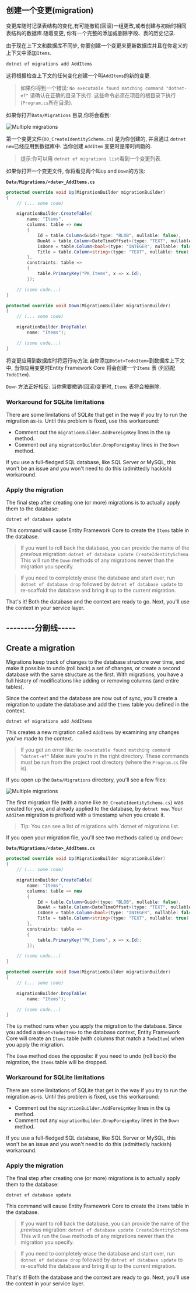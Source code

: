 ## 创建一个变更(migration)

变更库随时记录表结构的变化,有可能撤销(回滚)一组更改,或者创建与初始时相同表结构的数据库.随着变更, 你有一个完整的添加或删除字段、表的历史记录.

由于现在上下文和数据库不同步, 你要创建一个变更来更新数据库并且在你定义的上下文中添加`Items`.

```
dotnet ef migrations add AddItems
```

这将根据检查上下文的任何变化创建一个叫`AddItems`的新的变更.

> 如果你得到一个错误:
> `No executable found matching command "dotnet-ef"`
> 请确认在正确的目录下执行. 这些命令必须在项目的根目录下执行(`Program.cs`所在目录).

如果你打开`Data/Migrations` 目录,你将会看到:

![Multiple migrations](migrations.png)

第一个变更文件(`00_CreateIdentitySchema.cs`) 是为你创建的, 并且通过 `dotnet new`已经应用到数据库中. 当你创建 `AddItem` 变更时是带时间戳的.

> 提示:你可以用 `dotnet ef migrations list`看到一个变更列表.

如果你打开一个变更文件, 你将看见两个叫`Up` and `Down`的方法:

**`Data/Migrations/<date>_AddItems.cs`**

```csharp
protected override void Up(MigrationBuilder migrationBuilder)
{
    // (... some code)

    migrationBuilder.CreateTable(
        name: "Items",
        columns: table => new
        {
            Id = table.Column<Guid>(type: "BLOB", nullable: false),
            DueAt = table.Column<DateTimeOffset>(type: "TEXT", nullable: true),
            IsDone = table.Column<bool>(type: "INTEGER", nullable: false),
            Title = table.Column<string>(type: "TEXT", nullable: true)
        },
        constraints: table =>
        {
            table.PrimaryKey("PK_Items", x => x.Id);
        });

    // (some code...)
}

protected override void Down(MigrationBuilder migrationBuilder)
{
    // (... some code)

    migrationBuilder.DropTable(
        name: "Items");

    // (some code...)
}
```

将变更应用到数据库时将运行`Up`方法.自你添加`DbSet<TodoItem>`到数据库上下文中, 当你应用变更时Entity Framework Core 将会创建一个`Items` 表 (列匹配`TodoItem`).

 `Down` 方法正好相反: 当你需要撤销(回滚)变更时, `Items` 表将会被删除.

### Workaround for SQLite limitations

There are some limitations of SQLite that get in the way if you try to run the migration as-is. Until this problem is fixed, use this workaround:

* Comment out the `migrationBuilder.AddForeignKey` lines in the `Up` method.
* Comment out any `migrationBuilder.DropForeignKey` lines in the `Down` method.

If you use a full-fledged SQL database, like SQL Server or MySQL, this won't be an issue and you won't need to do this (admittedly hackish) workaround.

### Apply the migration

The final step after creating one (or more) migrations is to actually apply them to the database:

```
dotnet ef database update
```

This command will cause Entity Framework Core to create the `Items` table in the database.

> If you want to roll back the database, you can provide the name of the *previous* migration:
> `dotnet ef database update CreateIdentitySchema`
> This will run the `Down` methods of any migrations newer than the migration you specify.

> If you need to completely erase the database and start over, run `dotnet ef database drop` followed by `dotnet ef database update` to re-scaffold the database and bring it up to the current migration.

That's it! Both the database and the context are ready to go. Next, you'll use the context in your service layer.

## --------分割线-----


## Create a migration

Migrations keep track of changes to the database structure over time, and make it possible to undo (roll back) a set of changes, or create a second database with the same structure as the first. With migrations, you have a full history of modifications like adding or removing columns (and entire tables).

Since the context and the database are now out of sync, you'll create a migration to update the database and add the `Items` table you defined in the context.

```
dotnet ef migrations add AddItems
```

This creates a new migration called `AddItems` by examining any changes you've made to the context.

> If you get an error like:
> `No executable found matching command "dotnet-ef"`
> Make sure you're in the right directory. These commands must be run from the project root directory (where the `Program.cs` file is).

If you open up the `Data/Migrations` directory, you'll see a few files:

![Multiple migrations](migrations.png)

The first migration file (with a name like `00_CreateIdentitySchema.cs`) was created for you, and already applied to the database, by `dotnet new`. Your `AddItem` migration is prefixed with a timestamp when you create it.

> Tip: You can see a list of migrations with `dotnet ef migrations list.

If you open your migration file, you'll see two methods called `Up` and `Down`:

**`Data/Migrations/<date>_AddItems.cs`**

```csharp
protected override void Up(MigrationBuilder migrationBuilder)
{
    // (... some code)

    migrationBuilder.CreateTable(
        name: "Items",
        columns: table => new
        {
            Id = table.Column<Guid>(type: "BLOB", nullable: false),
            DueAt = table.Column<DateTimeOffset>(type: "TEXT", nullable: true),
            IsDone = table.Column<bool>(type: "INTEGER", nullable: false),
            Title = table.Column<string>(type: "TEXT", nullable: true)
        },
        constraints: table =>
        {
            table.PrimaryKey("PK_Items", x => x.Id);
        });

    // (some code...)
}

protected override void Down(MigrationBuilder migrationBuilder)
{
    // (... some code)

    migrationBuilder.DropTable(
        name: "Items");

    // (some code...)
}
```

The `Up` method runs when you apply the migration to the database. Since you added a `DbSet<TodoItem>` to the database context, Entity Framework Core will create an `Items` table (with columns that match a `TodoItem`) when you apply the migration.

The `Down` method does the opposite: if you need to undo (roll back) the migration, the `Items` table will be dropped.

### Workaround for SQLite limitations

There are some limitations of SQLite that get in the way if you try to run the migration as-is. Until this problem is fixed, use this workaround:

* Comment out the `migrationBuilder.AddForeignKey` lines in the `Up` method.
* Comment out any `migrationBuilder.DropForeignKey` lines in the `Down` method.

If you use a full-fledged SQL database, like SQL Server or MySQL, this won't be an issue and you won't need to do this (admittedly hackish) workaround.

### Apply the migration

The final step after creating one (or more) migrations is to actually apply them to the database:

```
dotnet ef database update
```

This command will cause Entity Framework Core to create the `Items` table in the database.

> If you want to roll back the database, you can provide the name of the *previous* migration:
> `dotnet ef database update CreateIdentitySchema`
> This will run the `Down` methods of any migrations newer than the migration you specify.

> If you need to completely erase the database and start over, run `dotnet ef database drop` followed by `dotnet ef database update` to re-scaffold the database and bring it up to the current migration.

That's it! Both the database and the context are ready to go. Next, you'll use the context in your service layer.
